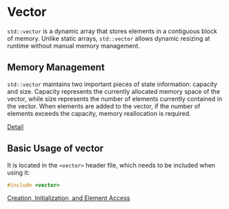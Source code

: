# Vector

`std::vector` is a dynamic array that stores elements in a contiguous block of memory. Unlike static arrays, `std::vector` allows dynamic resizing at runtime without manual memory management.

## Memory Management

`std::vector` maintains two important pieces of state information: capacity and size. Capacity represents the currently allocated memory space of the vector, while size represents the number of elements currently contained in the vector. When elements are added to the vector, if the number of elements exceeds the capacity, memory reallocation is required.

[Detail](MemoryManagement.md)

## Basic Usage of vector

It is located in the `<vector>` header file, which needs to be included when using it:

```c++
#include <vector>
```

[Creation, Initialization, and Element Access](basic.cpp)
